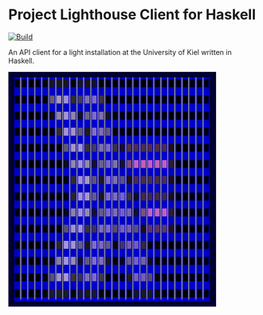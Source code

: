 # Project Lighthouse Client for Haskell

[![Build](https://github.com/fwcd/project-lighthouse-haskell/actions/workflows/build.yml/badge.svg)](https://github.com/fwcd/project-lighthouse-haskell/actions/workflows/build.yml)

An API client for a light installation at the University of Kiel written in Haskell.

![Facade](facade.png)
